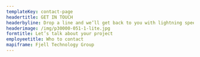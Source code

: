 ```yaml
---
templateKey: contact-page
headertitle: GET IN TOUCH
headerbyline: Drop a line and we’ll get back to you with lightning speed
headerimage: /img/p30000-051-1-lite.jpg
formtitle: Let’s talk about your project
employeetitle: Who to contact
mapiframe: Fjell Technology Group
---
```


